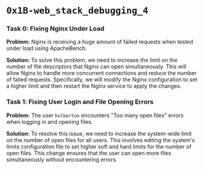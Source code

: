 # `0x1B-web_stack_debugging_4`


### Task 0: Fixing Nginx Under Load

**Problem:**
Nginx is receiving a huge amount of failed requests when tested under load using ApacheBench.

**Solution:**
To solve this problem, we need to increase the limit on the number of file descriptors that Nginx can open simultaneously. This will allow Nginx to handle more concurrent connections and reduce the number of failed requests. Specifically, we will modify the Nginx configuration to set a higher limit and then restart the Nginx service to apply the changes.

### Task 1: Fixing User Login and File Opening Errors

**Problem:**
The user `holberton` encounters "Too many open files" errors when logging in and opening files.

**Solution:**
To resolve this issue, we need to increase the system-wide limit on the number of open files for all users. This involves editing the system's limits configuration file to set higher soft and hard limits for the number of open files. This change ensures that the user can open more files simultaneously without encountering errors.
